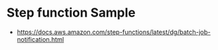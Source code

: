 # Step function Sample
* https://docs.aws.amazon.com/step-functions/latest/dg/batch-job-notification.html
